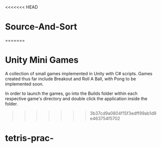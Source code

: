 <<<<<<< HEAD
# Source-And-Sort
=======
# Unity Mini Games 

A collection of small games implemented in Unity with C# scripts. 
Games created thus far include Breakout and Roll A Ball, with Pong to be implemented soon. 

In order to launch the games, go into the Builds folder within each respective game's directory and double click the application inside the folder. 
>>>>>>> 3b37cd9a0804f15f3edff99ab1d9e463754f5702
# tetris-prac-
